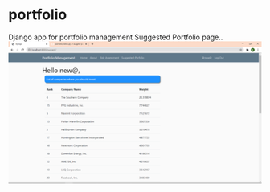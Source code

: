 # portfolio
Django app for portfolio management
Suggested Portfolio page..
![alt text](https://github.com/rahulsolankib/portfolio/blob/suggest-portfolio/suggest.png?raw=true)
